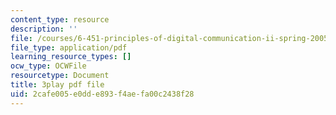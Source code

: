 ```yaml
---
content_type: resource
description: ''
file: /courses/6-451-principles-of-digital-communication-ii-spring-2005/2cafe005e0dde893f4aefa00c2438f28_3eqYo1LCGdw.pdf
file_type: application/pdf
learning_resource_types: []
ocw_type: OCWFile
resourcetype: Document
title: 3play pdf file
uid: 2cafe005-e0dd-e893-f4ae-fa00c2438f28
---
```

